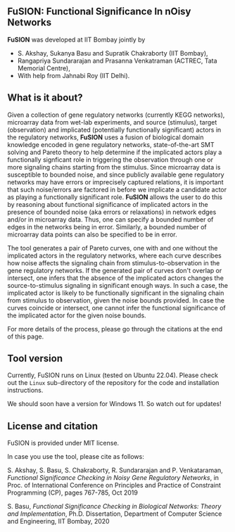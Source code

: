 ## FuSION: Functional Significance In nOisy Networks

**FuSION** was developed at IIT Bombay jointly by 
* S. Akshay, Sukanya Basu and Supratik Chakraborty (IIT Bombay), 
* Rangapriya Sundararajan and Prasanna Venkatraman (ACTREC, Tata Memorial Centre), 
* With help from Jahnabi Roy (IIT Delhi).

## What is it about?
Given a collection of gene regulatory networks (currently KEGG networks), microarray data from wet-lab experiments, 
and source (stimulus), target (observation) and implicated (potentially functionally significant) actors in the
regulatory networks, **FuSION** uses a fusion of biological domain knowledge encoded in gene regulatory networks,
state-of-the-art SMT solving and Pareto theory to help determine if the implicated actors play a functionally 
signficant role in triggering the observation through one or more signaling chains starting from the stimulus. 
Since microarray data is susceptible to bounded noise, and since publicly available gene regulatory networks 
may have errors or imprecisely captured relations, it is important that such noise/errors are factored in before
we implicate a candidate actor as playing a functionally significant role.  **FuSION** allows the user to do this 
by reasoning about functional significance of implicated actors in the presence of bounded noise (aka errors or relaxations) 
in network edges and/or in microarray data. Thus, one can specify a bounded number of edges in the networks being 
in error.  Similarly, a bounded number of microarray data points can also be specified to be in error.  

The tool generates a pair of Pareto curves, one with and one without the implicated actors in the regulatory networks, 
where each curve describes how noise affects the signaling chain from stimulus-to-observation in the gene regulatory 
networks.  If the generated pair of curves don't overlap or intersect, one infers that the absence of the implicated 
actors changes the source-to-stimulus signaling in significant enough ways.  In such a case, the implicated actor 
is likely to be functionally significant in the signaling chain from stimulus to observation, given the noise bounds 
provided.  In case the curves coincide or intersect, one cannot infer the functional significance of the implicated 
actor for the given noise bounds.

For more details of the process, please go through the citations at the end of this page.

## Tool version 
Currently, FuSION runs on Linux (tested on Ubuntu 22.04).  Please check out the ```Linux``` sub-directory of the repository for 
the code and installation instructions. 

We should soon have a version for Windows 11.  So watch out for updates!

## License and citation
FuSION is provided under MIT license.

In case you use the tool, please cite as follows:

S. Akshay, S. Basu, S. Chakraborty, R. Sundararajan and P. Venkataraman, *Functional Significance Checking in Noisy Gene Regulatory Networks*, 
in Proc. of International Conference on Principles and Practice of Constraint Programming (CP), pages 767-785, Oct 2019

S. Basu, *Functional Significance Checking in Biological Networks: Theory and Implementation*, Ph.D. Dissertation, Department of Computer 
Science and Engineering, IIT Bombay, 2020
